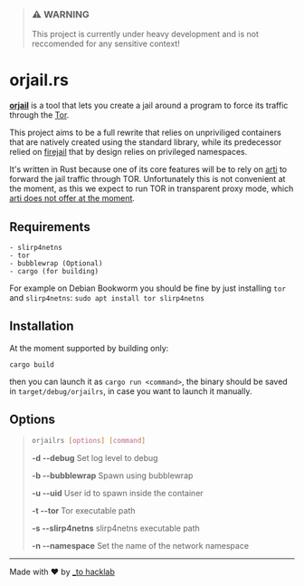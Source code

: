 > ### :warning: WARNING
> This project is currently under heavy development and is not reccomended
> for any sensitive context!

# orjail.rs

[**orjail**](https://github.com/orjail/orjail) is a tool that lets you
create a jail around a program to force its traffic through the [Tor](https://www.torproject.org/).

This project aims to be a full rewrite that relies on unpriviliged
containers that are natively created using the standard library, while its
predecessor relied on [firejail](https://firejail.wordpress.com/) that by
design relies on privileged namespaces.

It's written in Rust because one of its core features will be to rely on
[arti](https://arti.torproject.org/) to forward the jail traffic through
TOR. Unfortunately this is not convenient at the moment, as this we expect
to run TOR in transparent proxy mode, which [arti does not offer at the
moment](https://gitlab.torproject.org/tpo/core/arti/-/issues/72).

## Requirements

    - slirp4netns
    - tor
    - bubblewrap (Optional)
    - cargo (for building)

For example on Debian Bookworm you should be fine by just installing `tor` and `slirp4netns`:
`sudo apt install tor slirp4netns`

## Installation

At the moment supported by building only:

```
cargo build
```

then you can launch it as `cargo run <command>`, the binary should be saved
in `target/debug/orjailrs`, in case you want to launch it manually.

## Options

> ```bash
> orjailrs [options] [command]
> ```
> **-d --debug**
> Set log level to debug
>
> **-b --bubblewrap**
> Spawn using bubblewrap
>
> **-u --uid**
> User id to spawn inside the container
>
> **-t --tor**
> Tor executable path
>
> **-s --slirp4netns**
> slirp4netns executable path
>
> **-n --namespace**
> Set the name of the network namespace

---
Made with  :heart: by [_to hacklab](https://autistici.org/underscore)
